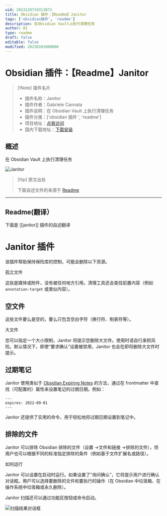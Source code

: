 ```yaml
---
uid: 2023120719313073
title: Obsidian 插件：【Readme】Janitor
tags: ['obsidian插件', 'readme']
description: 在Obsidian Vault上执行清理任务
author: AI
type: readme
draft: false
editable: false
modified: 20230101000000
---
```


# Obsidian 插件：【Readme】Janitor

> [!Note] 插件名片
> - 插件名称：Janitor
> - 插件作者：Gabriele Cannata
> - 插件说明：在 Obsidian Vault 上执行清理任务
> - 插件分类：['obsidian 插件 ', 'readme']
> - 项目地址：[点我访问](https://github.com/Canna71/obsidian-janitor)
> - 国内下载地址：[下载安装](https://pkmer.cn/products/plugin/pluginMarket/?janitor)

## 概述

在 Obsidian Vault 上执行清理任务

![Janitor](https://cdn.pkmer.cn/covers/janitor.png!pkmer)

> [!tip] 原文出处
>
>下面自述文件的来源于 [Readme](https://ghproxy.net/https://raw.githubusercontent.com/Canna71/obsidian-janitor/master/README.md)
>

---

## Readme(翻译）

下面是 [[janitor]] 插件的自述翻译

# Janitor 插件

该插件帮助保持保险库的控制，可能会删除以下资源。

孤立文件

这些是媒体或附件，没有被任何地方引用。清理工具还会查找前置内容（例如 `annotation-target` 或类似内容）。

## 空文件

这些文件要么是空的，要么只包含空白字符（换行符、制表符等）。

大文件

您可以指定一个大小限制，Janitor 将提示您删除大文件。使用时请自行承担风险。默认情况下，即使“要求确认”设置被禁用，Janitor 也会在即将删除大文件时提示。

## 过期笔记

Janitor 使用类似于 [Obsidian Expiring Notes](https://github.com/joerncodes/obsidian-expiring-notes) 的方法，通过在 frontmatter 中查找（可配置的）属性来设置笔记的过期日期。例如：

```
---
expires: 2022-09-01
---
```

Janitor 还提供了实用的命令，用于轻松地将过期日期设置到笔记中。

## 排除的文件

Janitor 可以排除 Obsidian 排除的文件（设置 ->文件和链接 ->排除的文件），但用户也可以根据不同的标准指定排除的条件（例如基于文件扩展名或路径）。

如何运行

Janitor 可以设置在启动时运行。如果设置了“询问确认”，它将提示用户进行确认对话框。用户可以选择要删除的文件和要执行的操作（在 Obsidian 中垃圾箱、在操作系统中垃圾箱或永久删除）。

Janitor 扫描还可以通过功能区按钮或命令启动。

![扫描结果对话框](https://cdn.pkmer.cn/covers/janitor_2_0.png!pkmer)
